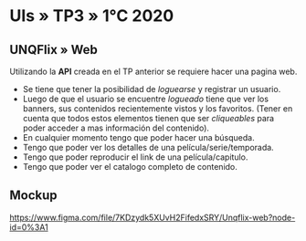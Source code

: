 # UIs » TP3 » 1°C 2020

## UNQFlix » Web

Utilizando la **API** creada en el TP anterior se requiere hacer una pagina web.

* Se tiene que tener la posibilidad de _loguearse_ y registrar un usuario.
* Luego de que el usuario se encuentre _logueado_ tiene que ver los banners,
  sus contenidos recientemente vistos y los favoritos.
  (Tener en cuenta que todos estos elementos tienen que ser _cliqueables_
  para poder acceder a mas información del contenido).
* En cualquier momento tengo que poder hacer una búsqueda.
* Tengo que poder ver los detalles de una película/serie/temporada.
* Tengo que poder reproducir el link de una película/capitulo.
* Tengo que poder ver el catalogo completo de contenido.

## Mockup

<https://www.figma.com/file/7KDzydk5XUvH2FifedxSRY/Unqflix-web?node-id=0%3A1>
